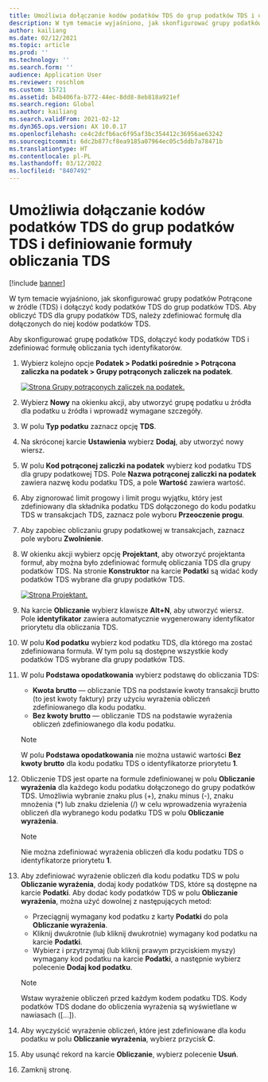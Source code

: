 ```yaml
---
title: Umożliwia dołączanie kodów podatków TDS do grup podatków TDS i definiowanie formuły obliczania TDS
description: W tym temacie wyjaśniono, jak skonfigurować grupy podatków Potrącone w źródle (TDS) i dołączyć kody podatków TDS do grup podatków TDS. Aby obliczyć TDS dla grupy podatków TDS, należy zdefiniować formułę dla dołączonych do niej kodów podatków TDS.
author: kailiang
ms.date: 02/12/2021
ms.topic: article
ms.prod: ''
ms.technology: ''
ms.search.form: ''
audience: Application User
ms.reviewer: roschlom
ms.custom: 15721
ms.assetid: b4b406fa-b772-44ec-8dd8-8eb818a921ef
ms.search.region: Global
ms.author: kailiang
ms.search.validFrom: 2021-02-12
ms.dyn365.ops.version: AX 10.0.17
ms.openlocfilehash: ce4c2dcfb6ac6f95af3bc354412c36956ae63242
ms.sourcegitcommit: 6dc2b877cf8ea9185a07964ec05c5ddb7a78471b
ms.translationtype: HT
ms.contentlocale: pl-PL
ms.lasthandoff: 03/12/2022
ms.locfileid: "8407492"
---
```

# <a name="attach-tds-tax-codes-to-tds-tax-groups-and-define-the-formula-for-calculating-tds"></a>Umożliwia dołączanie kodów podatków TDS do grup podatków TDS i definiowanie formuły obliczania TDS

[!include [banner](../includes/banner.md)]

W tym temacie wyjaśniono, jak skonfigurować grupy podatków Potrącone w źródle (TDS) i dołączyć kody podatków TDS do grup podatków TDS. Aby obliczyć TDS dla grupy podatków TDS, należy zdefiniować formułę dla dołączonych do niej kodów podatków TDS.

Aby skonfigurować grupę podatków TDS, dołączyć kody podatków TDS i zdefiniować formułę obliczania tych identyfikatorów.

1. Wybierz kolejno opcje **Podatek \> Podatki pośrednie \> Potrącona zaliczka na podatek \> Grupy potrąconych zaliczek na podatek**.

    [![Strona Grupy potrąconych zaliczek na podatek.](./media/apac-ind-TDS-29.png)](./media/apac-ind-TDS-29.png)

2. Wybierz **Nowy** na okienku akcji, aby utworzyć grupę podatku u źródła dla podatku u źródła i wprowadź wymagane szczegóły.
3. W polu **Typ podatku** zaznacz opcję **TDS**.
4. Na skróconej karcie **Ustawienia** wybierz **Dodaj**, aby utworzyć nowy wiersz.
5. W polu **Kod potrąconej zaliczki na podatek** wybierz kod podatku TDS dla grupy podatkowej TDS. Pole **Nazwa potrąconej zaliczki na podatek** zawiera nazwę kodu podatku TDS, a pole **Wartość** zawiera wartość.
6. Aby zignorować limit progowy i limit progu wyjątku, który jest zdefiniowany dla składnika podatku TDS dołączonego do kodu podatku TDS w transakcjach TDS, zaznacz pole wyboru **Przeoczenie progu**.
7. Aby zapobiec obliczaniu grupy podatkowej w transakcjach, zaznacz pole wyboru **Zwolnienie**.
8. W okienku akcji wybierz opcję **Projektant**, aby otworzyć projektanta formuł, aby można było zdefiniować formułę obliczania TDS dla grupy podatków TDS. Na stronie **Konstruktor** na karcie **Podatki** są widać kody podatków TDS wybrane dla grupy podatków TDS.

    [![Strona Projektant.](./media/apac-ind-TDS-30.png)](./media/apac-ind-TDS-30.png)

9. Na karcie **Obliczanie** wybierz klawisze **Alt+N**, aby utworzyć wiersz. Pole **identyfikator** zawiera automatycznie wygenerowany identyfikator priorytetu dla obliczania TDS.
10. W polu **Kod podatku** wybierz kod podatku TDS, dla którego ma zostać zdefiniowana formuła. W tym polu są dostępne wszystkie kody podatków TDS wybrane dla grupy podatków TDS.
11. W polu **Podstawa opodatkowania** wybierz podstawę do obliczania TDS:

    - **Kwota brutto** — obliczanie TDS na podstawie kwoty transakcji brutto (to jest kwoty faktury) przy użyciu wyrażenia obliczeń zdefiniowanego dla kodu podatku.
    - **Bez kwoty brutto** — obliczanie TDS na podstawie wyrażenia obliczeń zdefiniowanego dla kodu podatku.

    > [!NOTE]
    > W polu **Podstawa opodatkowania** nie można ustawić wartości **Bez kwoty brutto** dla kodu podatku TDS o identyfikatorze priorytetu **1**.

12. Obliczenie TDS jest oparte na formule zdefiniowanej w polu **Obliczanie wyrażenia** dla każdego kodu podatku dołączonego do grupy podatków TDS. Umożliwia wybranie znaku plus (+), znaku minus (-), znaku mnożenia (\*) lub znaku dzielenia (/) w celu wprowadzenia wyrażenia obliczeń dla wybranego kodu podatku TDS w polu **Obliczanie wyrażenia**.

    > [!NOTE]
    > Nie można zdefiniować wyrażenia obliczeń dla kodu podatku TDS o identyfikatorze priorytetu **1**.

13. Aby zdefiniować wyrażenie obliczeń dla kodu podatku TDS w polu **Obliczanie wyrażenia**, dodaj kody podatków TDS, które są dostępne na karcie **Podatki**. Aby dodać kody podatków TDS w polu **Obliczanie wyrażenia**, można użyć dowolnej z następujących metod:

    - Przeciągnij wymagany kod podatku z karty **Podatki** do pola **Obliczanie wyrażenia**.
    - Kliknij dwukrotnie (lub kliknij dwukrotnie) wymagany kod podatku na karcie **Podatki**.
    - Wybierz i przytrzymaj (lub kliknij prawym przyciskiem myszy) wymagany kod podatku na karcie **Podatki**, a następnie wybierz polecenie **Dodaj kod podatku**.

    > [!NOTE]
    > Wstaw wyrażenie obliczeń przed każdym kodem podatku TDS. Kody podatków TDS dodane do obliczenia wyrażenia są wyświetlane w nawiasach (\[...\]).

14. Aby wyczyścić wyrażenie obliczeń, które jest zdefiniowane dla kodu podatku w polu **Obliczanie wyrażenia**, wybierz przycisk **C**.
15. Aby usunąć rekord na karcie **Obliczanie**, wybierz polecenie **Usuń**.
16. Zamknij stronę.
